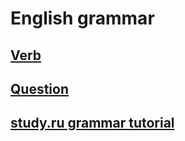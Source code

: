 # English grammar

## [Verb](questions/README.md)
## [Question](question/README.md)
## [study.ru grammar tutorial](studyru/README.md)
